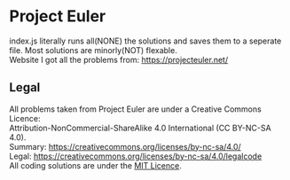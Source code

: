 # Project Euler
index.js literally runs all(NONE) the solutions and saves them to a seperate file. Most solutions are minorly(NOT) flexable.  
Website I got all the problems from: https://projecteuler.net/  
 
## Legal
All problems taken from Project Euler are under a Creative Commons Licence:  
Attribution-NonCommercial-ShareAlike 4.0 International (CC BY-NC-SA 4.0).  
Summary: https://creativecommons.org/licenses/by-nc-sa/4.0/  
Legal: https://creativecommons.org/licenses/by-nc-sa/4.0/legalcode  
All coding solutions are under the [MIT Licence](../LICENSE).  
